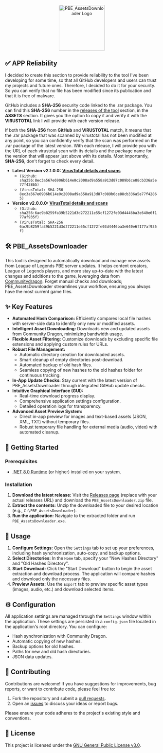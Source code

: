 <div align="center">
  <img src="https://github.com/Neinndall/PBE_AssetsDownloader/blob/main/PBE_AssetsDownloader/Resources/img/full_logo.ico" alt="PBE_AssetsDownloader Logo" width="150">
</div>

## ✅ APP Reliability
I decided to create this section to provide reliability to the tool I've been developing for some time, so that all GitHub developers and users can trust my projects and future ones. Therefore, I decided to do it for your security. So you can verify that no file has been modified since its publication and that it is free of malware.

GitHub includes a **SHA-256** security code linked to the .rar package. You can find this **SHA-256** number in the [releases of the tool](https://github.com/Neinndall/PBE_AssetsDownloader/releases) section, in the **ASSETS** section. It gives you the option to copy it and verify it with the **VIRUSTOTAL** link I will provide with each version release.

If both the **SHA-256** from **GitHub** and **VIRUSTOTAL** match, it means that the .rar package that was scanned by virustotal has not been modified at any point, so you can confidently verify that the scan was performed on the .rar package of the latest version. With each release, I will provide you with the URL of each virustotal scan with its details and the package name for the version that will appear just above with its details. Most importantly, **SHA-256**, don't forget to check every detail.

*   **Latest Version v2.1.0.0:** **[VirusTotal details and scans](https://www.virustotal.com/gui/file/8ec3a567e6906b614e0c2008ad9a558a913d87c089b6ce88cb336a5e77f42865/details)** 
     *   `(Github: sha256:8ec3a567e6906b614e0c2008ad9a558a913d87c089b6ce88cb336a5e77f42865)` 
     *   `(VirusTotal: SHA-256 8ec3a567e6906b614e0c2008ad9a558a913d87c089b6ce88cb336a5e77f42865)` 
*   **Version v2.0.0.0:** **[VirusTotal details and scans](https://www.virustotal.com/gui/file/6ac9b8259fa39b5221d3d272211e55cf1272fe03d4446ba3e640e6f177af935f/details)** 
     *   `(Github: sha256:6ac9b8259fa39b5221d3d272211e55cf1272fe03d4446ba3e640e6f177af935f)` 
     *   `(VirusTotal: SHA-256 6ac9b8259fa39b5221d3d272211e55cf1272fe03d4446ba3e640e6f177af935f)` 

## 🛠️ PBE_AssetsDownloader

This tool is designed to automatically download and manage new assets from League of Legends PBE server updates. It helps content creators, League of Legends players, and more stay up-to-date with the latest changes and additions to the game, leveraging data from [Communitydragon](https://raw.communitydragon.org/). Forget manual checks and downloads; PBE_AssetsDownloader streamlines your workflow, ensuring you always have the most current game files.

## ✨ Key Features

*   **Automated Hash Comparison:** Efficiently compares local file hashes with server-side data to identify only new or modified assets.
*   **Intelligent Asset Downloading:** Downloads new and updated assets from Community Dragon, minimizing bandwidth usage.
*   **Flexible Asset Filtering:** Customize downloads by excluding specific file extensions and applying custom rules for URLs.
*   **Robust File Management:**
    *   Automatic directory creation for downloaded assets.
    *   Smart cleanup of empty directories post-download.
    *   Automated backup of old hash files.
    *   Seamless copying of new hashes to the old hashes folder for continuous tracking.
*   **In-App Update Checks:** Stay current with the latest version of PBE_AssetsDownloader through integrated GitHub update checks.
*   **Intuitive Graphical Interface (GUI):**
    *   Real-time download progress display.
    *   Comprehensive application settings configuration.
    *   Detailed operation logs for transparency.
*   **Advanced Asset Preview System:**
    *   Direct in-app preview for images and text-based assets (JSON, XML, TXT) without temporary files.
    *   Robust temporary file handling for external media (audio, video) with automated cleanup.

## 🚀 Getting Started

### Prerequisites

*   [.NET 8.0 Runtime](https://dotnet.microsoft.com/en-us/download/dotnet/thank-you/runtime-desktop-8.0.8-windows-x64-installer) (or higher) installed on your system.

### Installation

1.  **Download the latest release:** Visit the [Releases page](https://github.com/Neinndall/PBE_AssetsDownloader/releases) (replace with your actual releases URL) and download the `PBE_AssetsDownloader.zip` file.
2.  **Extract the contents:** Unzip the downloaded file to your desired location (e.g., `C:\PBE_AssetsDownloader`).
3.  **Run the application:** Navigate to the extracted folder and run `PBE_AssetsDownloader.exe`.

## 📖 Usage

1.  **Configure Settings:** Open the `Settings` tab to set up your preferences, including hash synchronization, auto-copy, and backup options.
2.  **Select Directories:** In the `Home` tab, specify your "New Hashes Directory" and "Old Hashes Directory".
3.  **Start Download:** Click the "Start Download" button to begin the asset extraction and download process. The application will compare hashes and download only the necessary files.
4.  **Preview Assets:** Use the `Export` tab to preview specific asset types (images, audio, etc.) and download selected items.

## ⚙️ Configuration

All application settings are managed through the `Settings` window within the application. These settings are persisted in a `config.json` file located in the application's root directory. You can configure:

*   Hash synchronization with Community Dragon.
*   Automatic copying of new hashes.
*   Backup options for old hashes.
*   Paths for new and old hash directories.
*   JSON data updates.

## 🤝 Contributing

Contributions are welcome! If you have suggestions for improvements, bug reports, or want to contribute code, please feel free to:

1.  Fork the repository and submit a [pull requests](https://github.com/Neinndall/PBE_AssetsDownloader/pulls). 
2.  Open an [issues](https://github.com/Neinndall/PBE_AssetsDownloader/issues) to discuss your ideas or report bugs.

Please ensure your code adheres to the project's existing style and conventions.

## 📄 License

This project is licensed under the [GNU General Public License v3.0](LICENSE).
